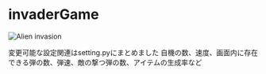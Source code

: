 # invaderGame

![Alien invasion](https://user-images.githubusercontent.com/90876446/152453877-edf161aa-fcd1-4460-bbdb-bab1dfa70219.gif)

変更可能な設定関連はsetting.pyにまとめました
自機の数、速度、画面内に存在できる弾の数、弾速、敵の撃つ弾の数、アイテムの生成率など
